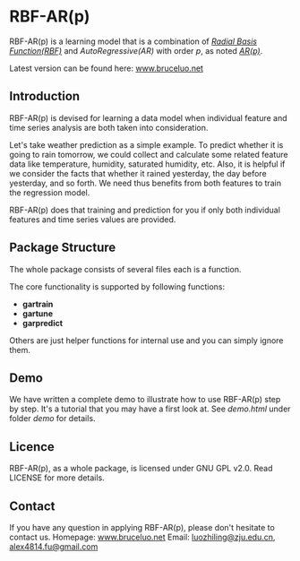 # RBF-AR(p)
RBF-AR(p) is a learning model that is a combination of *[Radial Basis Function(RBF)][1]* and *AutoRegressive(AR)* with order *p*, as noted *[AR(p)][2]*.

[1]: https://en.wikipedia.org/wiki/Radial_basis_function
[2]: https://en.wikipedia.org/wiki/Autoregressive_model

Latest version can be found here: www.bruceluo.net

## Introduction
RBF-AR(p) is devised for learning a data model when individual feature and time series analysis are both taken into consideration.

Let's take weather prediction as a simple example. To predict whether it is going to rain tomorrow, we could collect and calculate some related feature data like temperature, humidity, saturated humidity, etc. Also, it is helpful if we consider the facts that whether it rained yesterday, the day before yesterday, and so forth. We need thus benefits from both features to train the regression model.

RBF-AR(p) does that training and prediction for you if only both individual features and time series values are provided.


## Package Structure
The whole package consists of several files each is a function.

The core functionality is supported by following functions:

- **gartrain**
- **gartune**
- **garpredict**

Others are just helper functions for internal use and you can simply ignore them.


## Demo
We have written a complete demo to illustrate how to use RBF-AR(p) step by step. It's a tutorial that you may have a first look at. See *demo.html* under folder *demo* for details.


## Licence
RBF-AR(p), as a whole package, is licensed under GNU GPL v2.0. Read LICENSE for more details.

## Contact
If you have any question in applying RBF-AR(p), please don't hesitate to contact us.
Homepage: www.bruceluo.net
Email: luozhiling@zju.edu.cn, alex4814.fu@gmail.com




